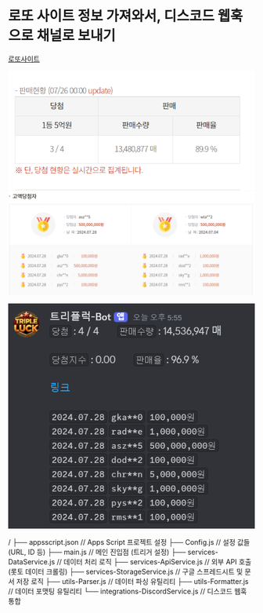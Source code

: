 # 로또 사이트 정보 가져와서, 디스코드 웹훅으로 채널로 보내기  
[로또사이트](https://dhlottery.co.kr/gameInfo.do?method=lottoMainView&lottoId=LI21)  

![alt text](images/markdown-image-1.png)  
![alt text](images/markdown-image.png)  

![alt text](images/markdown-image-2.png)  

/
├── appsscript.json                 // Apps Script 프로젝트 설정
├── Config.js                       // 설정 값들 (URL, ID 등)
├── main.js                         // 메인 진입점 (트리거 설정)
├── services-DataService.js         // 데이터 처리 로직
├── services-ApiService.js          // 외부 API 호출 (롯토 데이터 크롤링)
├── services-StorageService.js      // 구글 스프레드시트 및 문서 저장 로직
├── utils-Parser.js                 // 데이터 파싱 유틸리티
├── utils-Formatter.js              // 데이터 포맷팅 유틸리티
└── integrations-DiscordService.js  // 디스코드 웹훅 통합